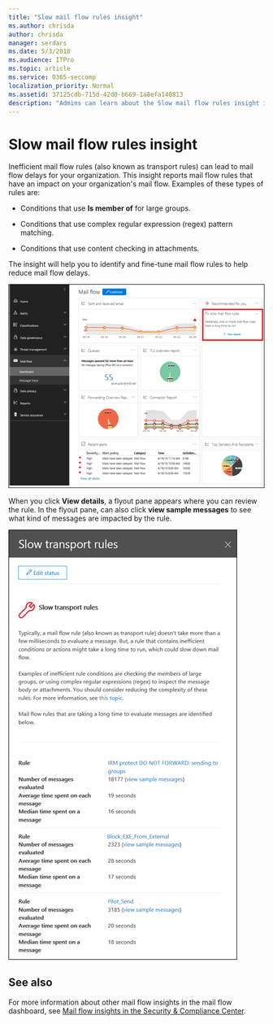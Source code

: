 ```yaml
---
title: "Slow mail flow rules insight"
ms.author: chrisda
author: chrisda
manager: serdars
ms.date: 5/3/2018
ms.audience: ITPro
ms.topic: article
ms.service: O365-seccomp
localization_priority: Normal
ms.assetid: 37125cdb-715d-42d0-b669-1a8efa140813
description: "Admins can learn about the Slow mail flow rules insight in the mail flow dashboard in the Office 365 Security & Compliance Center."
---
```


# Slow mail flow rules insight

Inefficient mail flow rules (also known as transport rules) can lead to mail flow delays for your organization. This insight reports mail flow rules that have an impact on your organization's mail flow. Examples of these types of rules are:

- Conditions that use **Is member of** for large groups.

- Conditions that use complex regular expression (regex) pattern matching.

- Conditions that use content checking in attachments.

The insight will help you to identify and fine-tune mail flow rules to help reduce mail flow delays.

![A slow mail flow rules insight in the mail flow dashboard in the Office 365 Security & Compliance Center](media/1dd90faa-f065-4b10-8b47-d35dc127fc26.png)

When you click **View details**, a flyout pane appears where you can review the rule. In the flyout pane, can also click **view sample messages** to see what kind of messages are impacted by the rule.

![Flyout pane after clicking View details in a slow mail flow rules insight in the mail flow dashboard](media/2cbd43b7-1f21-4338-a70c-7b50de5c69cd.png)

## See also

For more information about other mail flow insights in the mail flow dashboard, see [Mail flow insights in the Security & Compliance Center](mail-flow-insights.md).
